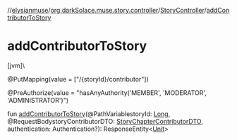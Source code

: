 //[elysianmuse](../../../index.md)/[org.darkSolace.muse.story.controller](../index.md)/[StoryController](index.md)/[addContributorToStory](add-contributor-to-story.md)

# addContributorToStory

[jvm]\

@PutMapping(value = [&quot;/{storyId}/contributor&quot;])

@PreAuthorize(value = &quot;hasAnyAuthority('MEMBER', 'MODERATOR', 'ADMINISTRATOR')&quot;)

fun [addContributorToStory](add-contributor-to-story.md)(@PathVariablestoryId: [Long](https://kotlinlang.org/api/latest/jvm/stdlib/kotlin/-long/index.html), @RequestBodystoryContributorDTO: [StoryChapterContributorDTO](../../org.darkSolace.muse.story.model.dto/-story-chapter-contributor-d-t-o/index.md), authentication: Authentication?): ResponseEntity&lt;[Unit](https://kotlinlang.org/api/latest/jvm/stdlib/kotlin/-unit/index.html)&gt;
